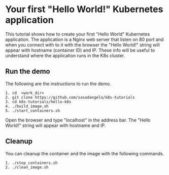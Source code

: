 # Your first "Hello World!" Kubernetes application

This tutorial shows how to create your first "Hello World" Kubernetes application. The application is a Nginx web server that listen on 80 port and when you connect with to it with the browser the "Hello World!" string will appear with hostname (container ID) and IP. These info will be useful to understand where the application runs in the K8s cluster.

## Run the demo

The following are the instructions to run the demo.

```
1. cd  <work_dir>
2. git clone https://github.com/sasadangelo/k8s-tutorials
3. cd k8s-tutorials/hello-k8s
4. ./build_image.sh
5. ./start_containers.sh
```

Open the browser and type "localhost" in the address bar. The "Hello World!" string will appear with hostname and IP.

## Cleanup

You can cleanup the container and the image with the following commands.

```
1. ./stop_containers.sh
2. ./clean_image.sh
```
